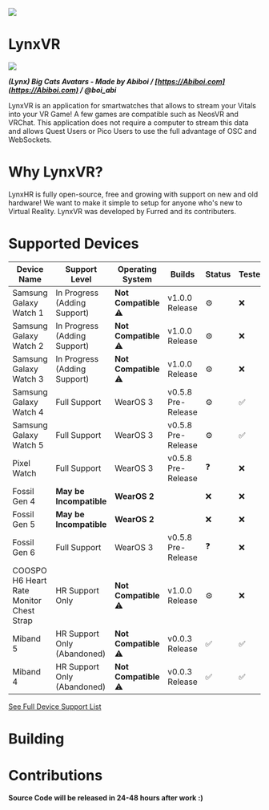 
![](https://cdn.discordapp.com/attachments/892441244612034611/1060649924934504568/ic_launcher.png)
# LynxVR

![](https://cdn.discordapp.com/attachments/1002633749172850689/1060745085131698196/image.png)

***(Lynx) Big Cats Avatars - Made by Abiboi / [https://Abiboi.com](https://Abiboi.com) / @boi_abi*** 

LynxVR is an application for smartwatches that allows to stream your Vitals into your VR Game! A few games are compatible such as NeosVR and VRChat. 
This application does not require a computer to stream this data and allows Quest Users or Pico Users to use the full advantage of OSC and WebSockets.

# Why LynxVR?
LynxHR is fully open-source, free and growing with support on new and old hardware! We want to make it simple to setup for anyone who's new to Virtual Reality. LynxVR was developed by Furred and its contributers.

# Supported Devices
| Device Name | Support Level | Operating System | Builds | Status | Tested |
| ----------- | -----------   |     ----------- | ----------- | ----------- |  ----------- |
| Samsung Galaxy Watch 1     | In Progress (Adding Support)         | **Not Compatible** ⚠️ | v1.0.0 Release |⚙️ | ❌ |
| Samsung Galaxy Watch 2     | In Progress (Adding Support)         | **Not Compatible** ⚠️ | v1.0.0 Release |⚙️ | ❌ |
| Samsung Galaxy Watch 3     | In Progress (Adding Support)         | **Not Compatible** ⚠️ | v1.0.0 Release |⚙️ | ❌ |
| Samsung Galaxy Watch 4      | Full Support         | WearOS 3 | v0.5.8 Pre-Release | ⚙️ | ✅ |
| Samsung Galaxy Watch 5   | Full Support         | WearOS 3 | v0.5.8 Pre-Release | ⚙️ | ✅ |
| Pixel Watch | Full Support | WearOS 3 | v0.5.8 Pre-Release | ❓ | ❌ |
| Fossil Gen 4 | **May be Incompatible** | **WearOS 2** |  | ❌ | ❌ |
| Fossil Gen 5 | **May be Incompatible** | **WearOS 2** |  | ❌ | ❌ |
| Fossil Gen 6 | Full Support | WearOS 3 | v0.5.8 Pre-Release | ❓ | ❌ |
| COOSPO H6 Heart Rate Monitor Chest Strap | HR Support Only | **Not Compatible** ⚠️ | v1.0.0 Release | ⚙️ | ❌ |
| Miband 5 | HR Support Only (Abandoned) | **Not Compatible** ⚠️ | v0.0.3 Release | ✅  | ✅  |
| Miband 4 | HR Support Only (Abandoned) | **Not Compatible** ⚠️ | v0.0.3 Release | ✅  | ✅  |

[See Full Device Support List](/#)

# Building

# Contributions

**Source Code will be released in 24-48 hours after work :)**
